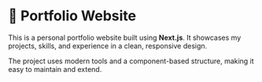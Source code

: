 # 💼 Portfolio Website

This is a personal portfolio website built using **Next.js**. It showcases my projects, skills, and experience in a clean, responsive design.

The project uses modern tools and a component-based structure, making it easy to maintain and extend.
